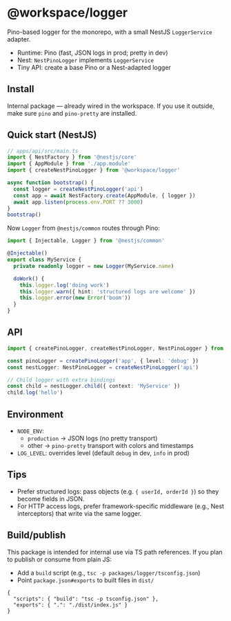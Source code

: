 # @workspace/logger

Pino-based logger for the monorepo, with a small NestJS `LoggerService` adapter.

- Runtime: Pino (fast, JSON logs in prod; pretty in dev)
- Nest: `NestPinoLogger` implements `LoggerService`
- Tiny API: create a base Pino or a Nest-adapted logger

## Install

Internal package — already wired in the workspace. If you use it outside, make sure `pino` and `pino-pretty` are installed.

## Quick start (NestJS)

```ts
// apps/api/src/main.ts
import { NestFactory } from '@nestjs/core'
import { AppModule } from './app.module'
import { createNestPinoLogger } from '@workspace/logger'

async function bootstrap() {
  const logger = createNestPinoLogger('api')
  const app = await NestFactory.create(AppModule, { logger })
  await app.listen(process.env.PORT ?? 3000)
}
bootstrap()
```

Now `Logger` from `@nestjs/common` routes through Pino:

```ts
import { Injectable, Logger } from '@nestjs/common'

@Injectable()
export class MyService {
  private readonly logger = new Logger(MyService.name)

  doWork() {
    this.logger.log('doing work')
    this.logger.warn({ hint: 'structured logs are welcome' })
    this.logger.error(new Error('boom'))
  }
}
```

## API

```ts
import { createPinoLogger, createNestPinoLogger, NestPinoLogger } from '@workspace/logger'

const pinoLogger = createPinoLogger('app', { level: 'debug' })
const nestLogger: NestPinoLogger = createNestPinoLogger('api')

// Child logger with extra bindings
const child = nestLogger.child({ context: 'MyService' })
child.log('hello')
```

## Environment

- `NODE_ENV`:
  - `production` → JSON logs (no pretty transport)
  - other → `pino-pretty` transport with colors and timestamps
- `LOG_LEVEL`: overrides level (default `debug` in dev, `info` in prod)

## Tips

- Prefer structured logs: pass objects (e.g. `{ userId, orderId }`) so they become fields in JSON.
- For HTTP access logs, prefer framework-specific middleware (e.g., Nest interceptors) that write via the same logger.

## Build/publish

This package is intended for internal use via TS path references. If you plan to publish or consume from plain JS:

- Add a `build` script (e.g., `tsc -p packages/logger/tsconfig.json`)
- Point `package.json#exports` to built files in `dist/`

```jsonc
{
  "scripts": { "build": "tsc -p tsconfig.json" },
  "exports": { ".": "./dist/index.js" }
}
```

